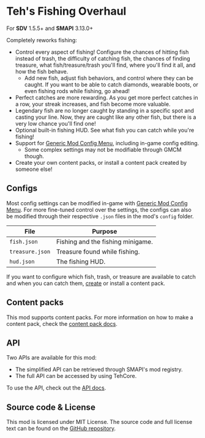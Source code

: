 # Teh's Fishing Overhaul

For **SDV** 1.5.5+ and **SMAPI** 3.13.0+

Completely reworks fishing:

- Control every aspect of fishing! Configure the chances of hitting fish instead of trash, the difficulty of catching fish, the chances of finding treasure, what fish/treasure/trash you'll find, where you'll find it all, and how the fish behave.
  - Add new fish, adjust fish behaviors, and control where they can be caught. If you want to be able to catch diamonds, wearable boots, or even fishing rods while fishing, go ahead!
- Perfect catches are more rewarding. As you get more perfect catches in a row, your streak increases, and fish become more valuable.
- Legendary fish are no longer caught by standing in a specific spot and casting your line. Now, they are caught like any other fish, but there is a very low chance you'll find one!
- Optional built-in fishing HUD. See what fish you can catch while you're fishing!
- Support for [Generic Mod Config Menu][gmcm], including in-game config editing.
  - Some complex settings may not be modifiable through GMCM though.
- Create your own content packs, or install a content pack created by someone else!

## Configs

Most config settings can be modified in-game with [Generic Mod Config Menu][gmcm]. For more fine-tuned control over the settings, the configs can also be modified through their respective `.json` files in the mod's `config` folder.

| File            | Purpose                           |
| --------------- | --------------------------------- |
| `fish.json`     | Fishing and the fishing minigame. |
| `treasure.json` | Treasure found while fishing.     |
| `hud.json`      | The fishing HUD.                  |

If you want to configure which fish, trash, or treasure are available to catch and when you can catch them, [create][create a content pack] or install a content pack.

## Content packs

This mod supports content packs. For more information on how to make a content pack, check the [content pack docs].

## API

Two APIs are available for this mod:

- The simplified API can be retrieved through SMAPI's mod registry.
- The full API can be accessed by using TehCore.

To use the API, check out the [API docs][api docs].

## Source code & License

This mod is licensed under MIT License. The source code and full license text can be found on the [GitHub repository][github repo].

[gmcm]: https://www.nexusmods.com/stardewvalley/mods/5098
[create a content pack]: https://stardewvalleywiki.com/Modding:Content_packs#Create_a_content_pack
[content pack docs]: ../../docs/TehPers.FishingOverhaul/Content%20Packs.md
[api docs]: ../../docs/TehPers.FishingOverhaul/API.md
[github repo]: ../../
